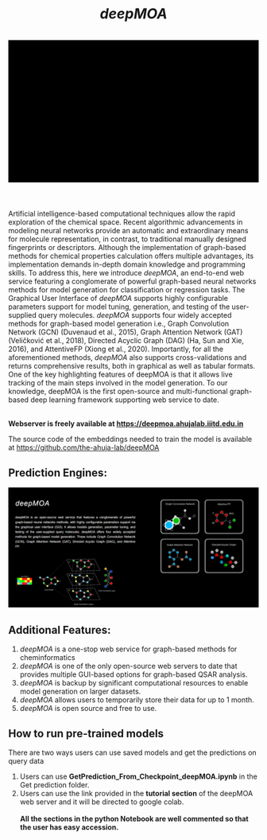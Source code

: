 <div align="center"> <h1><I>deepMOA</I> </h1> </div>
 <br>
<div align="center">
<img src="Data/Images/gif 5.gif"></div>
<br><br><br>
Artificial intelligence-based computational techniques allow the rapid exploration of the chemical space. Recent algorithmic advancements in modeling neural networks provide an automatic and extraordinary means for molecule representation, in contrast, to traditional manually designed fingerprints or descriptors. Although the implementation of graph-based methods for chemical properties calculation offers multiple advantages, its implementation demands in-depth domain knowledge and programming skills. To address this, here we introduce <I>deepMOA</I>, an end-to-end web service featuring a conglomerate of powerful graph-based neural networks methods for model generation for classification or regression tasks. The Graphical User Interface of <I>deepMOA</I> supports highly configurable parameters support for model tuning, generation, and testing of the user-supplied query molecules. <I>deepMOA</I> supports four widely accepted methods for graph-based model generation i.e., Graph Convolution Network (GCN) (Duvenaud et al., 2015), Graph Attention Network (GAT) (Veličković et al., 2018), Directed Acyclic Graph (DAG) (Ha, Sun and Xie, 2016), and AttentiveFP (Xiong et al., 2020). Importantly, for all the aforementioned methods, <I>deepMOA</I> also supports cross-validations and returns comprehensive results, both in graphical as well as tabular formats. One of the key highlighting features of deepMOA is that it allows live tracking of the main steps involved in the model generation. To our knowledge, deepMOA is the first open-source and multi-functional graph-based deep learning framework supporting web service to date. 
<br><br>

**Webserver is freely available at https://deepmoa.ahujalab.iiitd.edu.in**

The source code of the embeddings needed to train the model is available at  https://github.com/the-ahuja-lab/deepMOA

## Prediction Engines:
<div align="center">
<img src="Data/Images/SS_1.PNG"></div>

## Additional Features:
1. <I>deepMOA</I> is a one-stop web service for graph-based methods for cheminformatics
2. <I>deepMOA</I> is one of the only open-source web servers to date that provides multiple GUI-based options for graph-based QSAR analysis. 
3. <I>deepMOA</I> is backup by significant computational resources to enable model generation on larger datasets.
4. <I>deepMOA</I> allows users to temporarily store their data for up to 1 month.
5. <I>deepMOA </I>is open source and free to use.

## How to run pre-trained models
There are two ways users can use saved models and get the predictions on query data
1. Users can use <b>GetPrediction_From_Checkpoint_deepMOA.ipynb</b>  in the Get prediction folder.
2. Users can use the link provided in the <b>tutorial section</b> of the deepMOA web server and it will be directed to google colab.<br><br>
<b>All the sections in the python Notebook are well commented so that the user has easy accession.</b>

